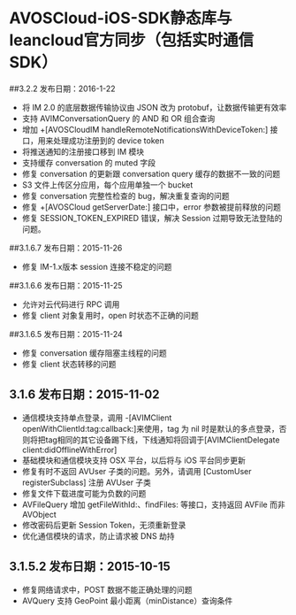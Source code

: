 # AVOSCloud-iOS-SDK静态库与leancloud官方同步（包括实时通信SDK）

##3.2.2 发布日期：2016-1-22

- 将 IM 2.0 的底层数据传输协议由 JSON 改为 protobuf，让数据传输更有效率
- 支持 AVIMConversationQuery 的 AND 和 OR 组合查询
- 增加 +[AVOSCloudIM handleRemoteNotificationsWithDeviceToken:] 接口，用来处理成功注册到的 device token
- 将推送通知的注册接口移到 IM 模块
- 支持缓存 conversation 的 muted 字段
- 修复 conversation 的更新跟 conversation query 缓存的数据不一致的问题
- S3 文件上传区分应用，每个应用单独一个 bucket
- 修复 conversation 完整性检查的 bug，解决重复查询的问题
- 修复 +[AVOSCloud getServerDate:] 接口中，error 参数被提前释放的问题
- 修复 SESSION_TOKEN_EXPIRED 错误，解决 Session 过期导致无法登陆的问题。

##3.1.6.7 发布日期：2015-11-26

- 修复 IM-1.x版本 session 连接不稳定的问题

##3.1.6.6 发布日期：2015-11-25

- 允许对云代码进行 RPC 调用
- 修复 client 对象复用时，open 时状态不正确的问题

##3.1.6.5 发布日期：2015-11-24

- 修复 conversation 缓存阻塞主线程的问题
- 修复 client 状态转移的问题

## 3.1.6 发布日期：2015-11-02

- 通信模块支持单点登录，调用 -[AVIMClient openWithClientId:tag:callback:]来使用，tag 为 nil 时是默认的多点登录，否则将把tag相同的其它设备踢下线，下线通知将回调于[AVIMClientDelegate client:didOfflineWithError]
- 基础模块和通信模块支持 OSX 平台，以后将与 iOS 平台同步更新
- 修复有时不返回 AVUser 子类的问题。另外，请调用 [CustomUser registerSubclass] 注册 AVUser 子类
- 修复文件下载进度可能为负数的问题
- AVFileQuery 增加 getFileWithId:、findFiles: 等接口，支持返回 AVFile 而非 AVObject
- 修改密码后更新 Session Token，无须重新登录
- 优化通信模块的请求，防止请求被 DNS 劫持

## 3.1.5.2 发布日期：2015-10-15
- 修复网络请求中，POST 数据不能正确处理的问题
- AVQuery 支持 GeoPoint 最小距离（minDistance）查询条件

